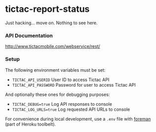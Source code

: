 tictac-report-status
====================

Just hacking... move on. Nothing to see here.

### API Documentation

http://www.tictacmobile.com/webservice/rest/

### Setup

The following environment variables must be set:

* ``TICTAC_API_USERID`` User ID to access Tictac API
* ``TICTAC_API_PASSWORD`` Password for user to access Tictac API


And optionally these ones for debugging purposes:

* ``TICTAC_DEBUG=true`` Log API responses to console
* ``TICTAC_LOG_URLS=true`` Log requested API URLs to console

For convenience during local development, use a ``.env`` file with [foreman](https://www.npmjs.org/package/foreman) (part of Heroku toolbelt).
